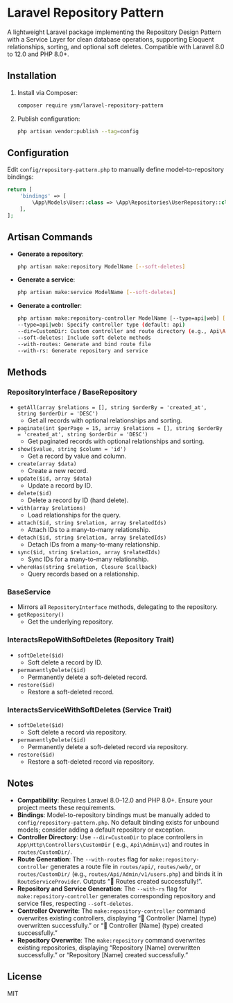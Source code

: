 # Laravel Repository Pattern

A lightweight Laravel package implementing the Repository Design Pattern with a Service Layer for clean database
operations, supporting Eloquent relationships, sorting, and optional soft deletes. Compatible with Laravel 8.0 to 12.0
and PHP 8.0+.

## Installation

1. Install via Composer:

   ```bash
   composer require ysm/laravel-repository-pattern
   ```

2. Publish configuration:

   ```bash
   php artisan vendor:publish --tag=config
   ```

## Configuration

Edit `config/repository-pattern.php` to manually define model-to-repository bindings:

```php
return [
    'bindings' => [
        \App\Models\User::class => \App\Repositories\UserRepository::class,
    ],
];
```

## Artisan Commands

- **Generate a repository**:

  ```bash
  php artisan make:repository ModelName [--soft-deletes]
  ```

- **Generate a service**:

  ```bash
  php artisan make:service ModelName [--soft-deletes]
  ```

- **Generate a controller**:

  ```bash
  php artisan make:repository-controller ModelName [--type=api|web] [--dir=CustomDir] [--soft-deletes] [--with-routes] [--with-rs]
  --type=api|web: Specify controller type (default: api)
  --dir=CustomDir: Custom controller and route directory (e.g., Api\Admin\v1)
  --soft-deletes: Include soft delete methods
  --with-routes: Generate and bind route file
  --with-rs: Generate repository and service
  ```

## Methods

### RepositoryInterface / BaseRepository

- `getAll(array $relations = [], string $orderBy = 'created_at', string $orderDir = 'DESC')`
    - Get all records with optional relationships and sorting.
- `paginate(int $perPage = 15, array $relations = [], string $orderBy = 'created_at', string $orderDir = 'DESC')`
    - Get paginated records with optional relationships and sorting.
- `show($value, string $column = 'id')`
    - Get a record by value and column.
- `create(array $data)`
    - Create a new record.
- `update($id, array $data)`
    - Update a record by ID.
- `delete($id)`
    - Delete a record by ID (hard delete).
- `with(array $relations)`
    - Load relationships for the query.
- `attach($id, string $relation, array $relatedIds)`
    - Attach IDs to a many-to-many relationship.
- `detach($id, string $relation, array $relatedIds)`
    - Detach IDs from a many-to-many relationship.
- `sync($id, string $relation, array $relatedIds)`
    - Sync IDs for a many-to-many relationship.
- `whereHas(string $relation, Closure $callback)`
    - Query records based on a relationship.

### BaseService

- Mirrors all `RepositoryInterface` methods, delegating to the repository.
- `getRepository()`
    - Get the underlying repository.

### InteractsRepoWithSoftDeletes (Repository Trait)

- `softDelete($id)`
    - Soft delete a record by ID.
- `permanentlyDelete($id)`
    - Permanently delete a soft-deleted record.
- `restore($id)`
    - Restore a soft-deleted record.

### InteractsServiceWithSoftDeletes (Service Trait)

- `softDelete($id)`
    - Soft delete a record via repository.
- `permanentlyDelete($id)`
    - Permanently delete a soft-deleted record via repository.
- `restore($id)`
    - Restore a soft-deleted record via repository.

## Notes

- **Compatibility**: Requires Laravel 8.0–12.0 and PHP 8.0+. Ensure your project meets these requirements.
- **Bindings**: Model-to-repository bindings must be manually added to `config/repository-pattern.php`. No default
  binding exists for unbound models; consider adding a default repository or exception.
- **Controller Directory**: Use `--dir=CustomDir` to place controllers in `App\Http\Controllers\CustomDir` (
  e.g., `Api\Admin\v1`) and routes in `routes/CustomDir/`.
- **Route Generation**: The `--with-routes` flag for `make:repository-controller` generates a route file
  in `routes/api/`, `routes/web/`, or `routes/CustomDir/` (e.g., `routes/Api/Admin/v1/users.php`) and binds it
  in `RouteServiceProvider`. Outputs “🎉 Routes created successfully!”.
- **Repository and Service Generation**: The `--with-rs` flag for `make:repository-controller` generates corresponding
  repository and service files, respecting `--soft-deletes`.
- **Controller Overwrite**: The `make:repository-controller` command overwrites existing controllers, displaying “🎉
  Controller [Name] (type) overwritten successfully.” or “🎉 Controller [Name] (type) created successfully.”
- **Repository Overwrite**: The `make:repository` command overwrites existing repositories, displaying
  “Repository [Name] overwritten successfully.” or “Repository [Name] created successfully.”

## License

MIT
